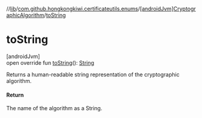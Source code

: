 //[lib](../../../index.md)/[com.github.hongkongkiwi.certificateutils.enums](../index.md)/[[androidJvm]CryptographicAlgorithm](index.md)/[toString](to-string.md)

# toString

[androidJvm]\
open override fun [toString](to-string.md)(): [String](https://kotlinlang.org/api/latest/jvm/stdlib/kotlin/-string/index.html)

Returns a human-readable string representation of the cryptographic algorithm.

#### Return

The name of the algorithm as a String.
